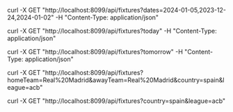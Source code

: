curl -X GET "http://localhost:8099/api/fixtures?dates=2024-01-05,2023-12-24,2024-01-02" -H "Content-Type: application/json"

curl -X GET "http://localhost:8099/api/fixtures?today" -H "Content-Type: application/json"

curl -X GET "http://localhost:8099/api/fixtures?tomorrow" -H "Content-Type: application/json"

curl -X GET "http://localhost:8099/api/fixtures?homeTeam=Real%20Madrid&awayTeam=Real%20Madrid&country=spain&league=acb"

curl -X GET "http://localhost:8099/api/fixtures?country=spain&league=acb"

